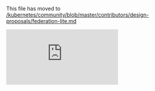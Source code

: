 This file has moved to [/kubernetes/community/blob/master/contributors/design-proposals/federation-lite.md](https://github.com/kubernetes/community/blob/master/contributors/design-proposals/federation-lite.md)


<!-- BEGIN MUNGE: GENERATED_ANALYTICS -->
[![Analytics](https://kubernetes-site.appspot.com/UA-36037335-10/GitHub/docs/proposals/federation-lite.md?pixel)]()
<!-- END MUNGE: GENERATED_ANALYTICS -->
